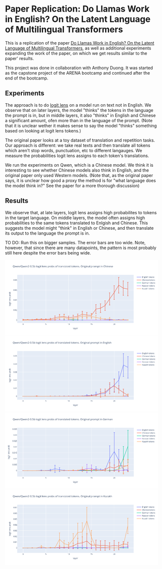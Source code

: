 # Paper Replication: Do Llamas Work in English? On the Latent Language of Multilingual Transformers

This is a replication of the paper [Do Llamas Work in English? On the Latent Language of Multilingual Transformers](https://arxiv.org/abs/2402.10588), as well as additional experiments expanding the work of the paper, on which we get results similar to the paper' results.

This project was done in collaboration with Anthony Duong. It was started as the capstone project of the ARENA bootcamp and continued after the end of the bootcamp.

## Experiments

The approach is to do [logit lens](https://www.lesswrong.com/posts/AcKRB8wDpdaN6v6ru/interpreting-gpt-the-logit-lens) on a model run on text not in English. We observe that on later layers, the model "thinks" the tokens in the language the prompt is in, but in middle layers, it also "thinks" in English and Chinese a significant amount, ofen more than in the language of the prompt. (Note that it is unclear wether it makes sense to say the model "thinks" something based on looking at logit lens tokens.)

The original paper looks at a toy dataset of translation and repetition tasks.
Our approach is different: we take real texts and then translate all tokens which aren't stop words, punctuation, etc to different langauges.
We measure the probabilities logit lens assigns to each token's translations.

We run the experiments on Qwen, which is a Chinese model.
We think it is interesting to see whether Chinese models also think in English, and the original paper only used Western models.
(Note that, as the original paper says, it is unclear how good a proxy the method is for "what language does the model think in?" See the paper for a more thorough discussion)

## Results

We observe that, at late layers, logit lens assigns high probabilites to tokens in the target language.
On middle layers, the model often assigns high probabilities to the same tokens translated to Enlgish and Chinese.
This suggests the model might "think" in English or Chinese, and then translate its output to the language the prompt is in.

TO DO: Run this on bigger samples. The error bars are too wide. Note, however, that since there are many datapoints, the pattern is most probably still here despite the error bars being wide.

![plot](plots/1.png)
![plot](plots/2.png)
![plot](plots/3.png)
![plot](plots/4.png)
